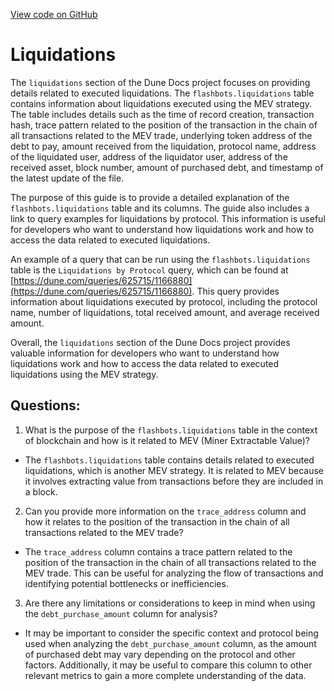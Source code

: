 [View code on GitHub](https://dune.com/docs/data-tables/community/flashbots/liquidations.md)

# Liquidations

The `liquidations` section of the Dune Docs project focuses on providing details related to executed liquidations. The `flashbots.liquidations` table contains information about liquidations executed using the MEV strategy. The table includes details such as the time of record creation, transaction hash, trace pattern related to the position of the transaction in the chain of all transactions related to the MEV trade, underlying token address of the debt to pay, amount received from the liquidation, protocol name, address of the liquidated user, address of the liquidator user, address of the received asset, block number, amount of purchased debt, and timestamp of the latest update of the file.

The purpose of this guide is to provide a detailed explanation of the `flashbots.liquidations` table and its columns. The guide also includes a link to query examples for liquidations by protocol. This information is useful for developers who want to understand how liquidations work and how to access the data related to executed liquidations.

An example of a query that can be run using the `flashbots.liquidations` table is the `Liquidations by Protocol` query, which can be found at [https://dune.com/queries/625715/1166880](https://dune.com/queries/625715/1166880). This query provides information about liquidations executed by protocol, including the protocol name, number of liquidations, total received amount, and average received amount.

Overall, the `liquidations` section of the Dune Docs project provides valuable information for developers who want to understand how liquidations work and how to access the data related to executed liquidations using the MEV strategy.
## Questions: 
 1. What is the purpose of the `flashbots.liquidations` table in the context of blockchain and how is it related to MEV (Miner Extractable Value)? 
- The `flashbots.liquidations` table contains details related to executed liquidations, which is another MEV strategy. It is related to MEV because it involves extracting value from transactions before they are included in a block.

2. Can you provide more information on the `trace_address` column and how it relates to the position of the transaction in the chain of all transactions related to the MEV trade? 
- The `trace_address` column contains a trace pattern related to the position of the transaction in the chain of all transactions related to the MEV trade. This can be useful for analyzing the flow of transactions and identifying potential bottlenecks or inefficiencies.

3. Are there any limitations or considerations to keep in mind when using the `debt_purchase_amount` column for analysis? 
- It may be important to consider the specific context and protocol being used when analyzing the `debt_purchase_amount` column, as the amount of purchased debt may vary depending on the protocol and other factors. Additionally, it may be useful to compare this column to other relevant metrics to gain a more complete understanding of the data.